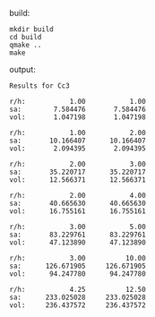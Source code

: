 build:
 
    mkdir build
    cd build
    qmake ..
    make
    
output:

    Results for Cc3
    
    r/h:           1.00           1.00
    sa:        7.584476       7.584476
    vol:       1.047198       1.047198
    
    r/h:           1.00           2.00
    sa:       10.166407      10.166407
    vol:       2.094395       2.094395
    
    r/h:           2.00           3.00
    sa:       35.220717      35.220717
    vol:      12.566371      12.566371
    
    r/h:           2.00           4.00
    sa:       40.665630      40.665630
    vol:      16.755161      16.755161
    
    r/h:           3.00           5.00
    sa:       83.229761      83.229761
    vol:      47.123890      47.123890
    
    r/h:           3.00          10.00
    sa:      126.671905     126.671905
    vol:      94.247780      94.247780
    
    r/h:           4.25          12.50
    sa:      233.025028     233.025028
    vol:     236.437572     236.437572
